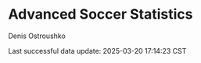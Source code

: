 # Advanced Soccer Statistics
Denis Ostroushko

<!-- gfm -->

Last successful data update: 2025-03-20 17:14:23 CST
